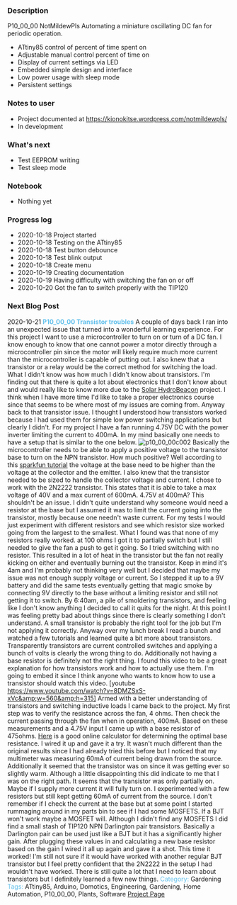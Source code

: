 ### Description  
P10_00_00 NotMildewPls
Automating a miniature oscillating DC fan for periodic operation.
 * ATtiny85 control of percent of time spent on
 * Adjustable manual control percent of time on
 * Display of current settings via LED
 * Embedded simple design and interface
 * Low power usage with sleep mode
 * Persistent settings
### Notes to user
 * Project documented at https://kionokitse.wordpress.com/notmildewpls/
 * In development
### What's next
 * Test EEPROM writing 
 * Test sleep mode
### Notebook
 * Nothing yet
### Progress log 
 * 2020-10-18 Project started
 * 2020-10-18 Testing on the ATtiny85
 * 2020-10-18 Test button debounce
 * 2020-10-18 Test blink output
 * 2020-10-18 Create menu
 * 2020-10-19 Creating documentation
 * 2020-10-19 Having difficulty with switching the fan on or off
 * 2020-10-20 Got the fan to switch properly with the TIP120
### Next Blog Post
2020-10-21 <font color="63C0EC"><b>P10_00_00 Transistor troubles</b></font>
A couple of days back I ran into an unexpected issue that turned into a wonderful learning experience. For this project I want to use a microcontroller to turn on or turn of a DC fan. I know enough to know that one cannot power a motor directly through a microcontroller pin since the motor will likely require much more current than the microcontroller is capable of putting out. I also knew that a transistor or a relay would be the correct method for switching the load. What I didn't know was how much I didn't know about transistors. I'm finding out that there is quite a lot about electronics that I don't know about and would really like to know more due to the <a href="https://kionokitse.wordpress.com/solar-hydrobeacon/">Solar HydroBeacon</a> project. I think when I have more time I'd like to take a proper electronics course since that seems to be where most of my issues are coming from. Anyway back to that transistor issue. I thought I understood how transistors worked because I had used them for simple low power switching applications but clearly I didn't. For my project I have a fan running 4.75V DC with the power inverter limiting the current to 400mA. In my mind basically one needs to have a setup that is similar to the one below. 
<img class="aligncenter size-full wp-image-196 " src="https://kionokitse.files.wordpress.com/2020/10/p10_00_00c002.png" alt="p10_00_00c002">
Basically the microcontroller needs to be able to apply a positive voltage to the transistor base to turn on the NPN transistor. How much positive? Well according to this <a href="https://learn.sparkfun.com/tutorials/transistors/operation-modes">sparkfun tutorial</a> the voltage at the base need to be higher than the voltage at the collector and the emitter. I also knew that the transistor needed to be sized to handle the collector voltage and current. I chose to work with the 2N2222 transistor. This states that it is able to take a max voltage of 40V and a max current of 600mA. 4.75V at 400mA? This shouldn't be an issue. I didn't quite understand why someone would need a resistor at the base but I assumed it was to limit the current going into the transistor, mostly because one needn't waste current. For my tests I would just experiment with different resistors and see which resistor size worked going from the largest to the smallest. What I found was that none of my resistors really worked. at 100 ohms I got it to partially switch but I still needed to give the fan a push to get it going. So I tried switching with no resistor. This resulted in a lot of heat in the transistor but the fan not really kicking on either and eventually burning out the transistor. Keep in mind it's 4am and I'm probably not thinking very well but I decided that maybe my issue was not enough supply voltage or current. So I stepped it up to a 9V battery and did the same tests eventually getting that magic smoke by connecting 9V directly to the base without a limiting resistor and still not getting it to switch. By 6:40am, a pile of smoldering transistors, and feeling like I don't know anything I decided to call it quits for the night. At this point I was feeling pretty bad about things since there is clearly something I don't understand. A small transistor is probably the right tool for the job but I'm not applying it correctly. Anyway over my lunch break I read a bunch and watched a few tutorials and learned quite a bit more about transistors. Transparently transistors are current controlled switches and applying a bunch of volts is clearly the wrong thing to do. Additionally not having a base resistor is definitely not the right thing. I found this video to be a great explanation for how transistors work and how to actually use them. I'm going to embed it since I think anyone who wants to know how to use a transistor should watch this video.
[youtube https://www.youtube.com/watch?v=8DMZSxS-xVc&amp;w=560&amp;h=315]
Armed with a better understanding of transistors and switching inductive loads I came back to the project. My first step was to verify the resistance across the fan, 4 ohms. Then check the current passing through the fan when in operation, 400mA. Based on these measurements and a 4.75V input I came up with a base resistor of 475ohms. <a href="https://www.petervis.com/GCSE_Design_and_Technology_Electronic_Products/transistor_base_resistor_calculator/transistor_base_resistor_calculator.html">Here</a> is a good online calculator for determining the optimal base resistance. I wired it up and gave it a try. It wasn't much different than the original results since I had already tried this before but I noticed that my multimeter was measuring 60mA of current being drawn from the source. Additionally it seemed that the transistor was on since it was getting ever so slightly warm. Although a little disappointing this did indicate to me that I was on the right path. It seems that the transistor was only partially on. Maybe if I supply more current it will fully turn on. I experimented with a few resistors but still kept getting 60mA of current from the source. I don't remember if I check the current at the base but at some point I started rummaging around in my parts bin to see if I had some MOSFETS. If a BJT won't work maybe a MOSFET will. Although I didn't find any MOSFETS I did find a small stash of TIP120 NPN Darlington pair transistors. Basically a Darlington pair can be used just like a BJT but it has a significantly higher gain. After plugging these values in and calculating a new base resistor based on the gain I wired it all up again and gave it a shot. This time it worked! I'm still not sure if it would have worked with another regular BJT transistor but I feel pretty confident that the 2N2222 in the setup I had wouldn't have worked. There is still quite a lot that I need to learn about transistors but I definitely learned a few new things.
<font color="63C0EC">Category:</font> Gardening
<font color="63C0EC">Tags:</font> ATtiny85, Arduino, Domotics, Engineering, Gardening, Home Automation, P10_00_00, Plants, Software
<a href="https://kionokitse.wordpress.com/notmildewpls/">Project Page</a> 


